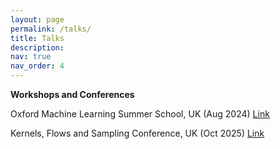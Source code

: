 ```yaml
---
layout: page
permalink: /talks/
title: Talks
description:  
nav: true
nav_order: 4
---
```



**Workshops and Conferences**

Oxford Machine Learning Summer School, UK (Aug 2024) [Link](https://www.oxfordml.school/)

Kernels, Flows and Sampling Conference, UK (Oct 2025) [Link](https://sites.google.com/view/kernels-flows-and-sampling/home)



